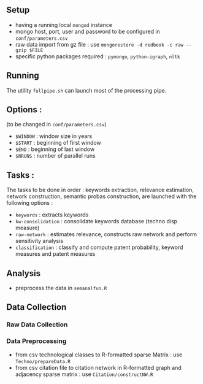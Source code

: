 
## Setup

 - having a running local `mongod` instance
 - mongo host, port, user and password to be configured in `conf/parameters.csv`
 - raw data import from gz file : use `mongorestore -d redbook -c raw --gzip $FILE`
 - specific python packages required : `pymongo`, `python-igraph`, `nltk`

## Running

The utility `fullpipe.sh` can launch most of the processing pipe.

## Options :
  (to be changed in `conf/parameters.csv`)
  - `$WINDOW` : window size in years
  - `$START` : beginning of first window
  - `$END` : beginning of last window
  - `$NRUNS` : number of parallel runs

## Tasks :

The tasks to be done in order : keywords extraction, relevance estimation, network construction, semantic probas construction, are launched with the following options :

 - `keywords` : extracts keywords
 - `kw-consolidation` : consolidate keywords database (techno disp measure)
 - `raw-network` : estimates relevance, constructs raw network and perform sensitivity analysis
 - `classification` : classify and compute patent probability, keyword measures and patent measures

## Analysis

 - preprocess the data in `semanalfun.R`



## Data Collection

### Raw Data Collection

### Data Preprocessing

 - from csv technological classes to R-formatted sparse Matrix : use `Techno/prepareData.R`
 - from csv citation file to citation network in R-formatted graph and adjacency sparse matrix : use `Citation/constructNW.R`
